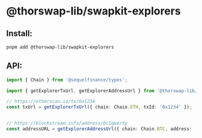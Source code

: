 # @thorswap-lib/swapkit-explorers

## Install:

```bash
pnpm add @thorswap-lib/swapkit-explorers
```

## API:

```typescript
import { Chain } from '@sequelfinance/types';

import { getExplorerTxUrl, getExplorerAddressUrl } from '@thorswap-lib/swapkit-explorers';

// https://etherscan.io/tx/0x1234
const txUrl = getExplorerTxUrl({ chain: Chain.ETH, txId: '0x1234' });


// https://blockstream.info/address/bc1qwerty
const addressURL = getExplorerAddressUrl({ chain: Chain.BTC, address: 'bc1qwerty' });
```
